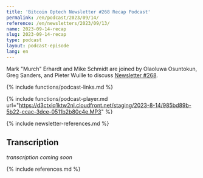 ```yaml
---
title: 'Bitcoin Optech Newsletter #268 Recap Podcast'
permalink: /en/podcast/2023/09/14/
reference: /en/newsletters/2023/09/13/
name: 2023-09-14-recap
slug: 2023-09-14-recap
type: podcast
layout: podcast-episode
lang: en
---
```

Mark "Murch" Erhardt and Mike Schmidt are joined by Olaoluwa Osuntokun, Greg Sanders, and Pieter Wuille to
discuss [Newsletter #268]({{page.reference}}).

{% include functions/podcast-links.md %}

{% include functions/podcast-player.md url="https://d3ctxlq1ktw2nl.cloudfront.net/staging/2023-8-14/985bd89b-5b22-ccac-3dce-0511b2b80c4e.MP3" %}

{% include newsletter-references.md %}

## Transcription

_transcription coming soon_

{% include references.md %}
